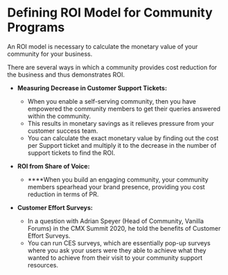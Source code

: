 # Defining ROI Model for Community Programs

An ROI model is necessary to calculate the monetary value of your community for your business.

There are several ways in which a community provides cost reduction for the business and thus demonstrates ROI.

* **Measuring Decrease in Customer Support Tickets:** 
  * When you enable a self-serving community, then you have empowered the community members to get their queries answered within the community.
  * This results in monetary savings as it relieves pressure from your customer success team.
  * You can calculate the exact monetary value by finding out the cost per Support ticket and multiply it to the decrease in the number of support tickets to find the ROI.



* **ROI from Share of Voice:**
  *  ****When you build an engaging community, your community members spearhead your brand presence, providing you cost reduction in terms of PR.



* **Customer Effort Surveys:** 

  * In a question with Adrian Speyer \(Head of Community, Vanilla Forums\) in the CMX Summit 2020, he told the benefits of Customer Effort Surveys.
  * You can run CES surveys, which are essentially pop-up surveys where you ask your users were they able to achieve what they wanted to achieve from their visit to your community support resources.

